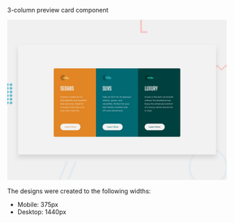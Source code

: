 3-column preview card component

![Design preview for the 3-column preview card component coding challenge](./design/desktop-preview.jpg)


The designs were created to the following widths:

- Mobile: 375px
- Desktop: 1440px

